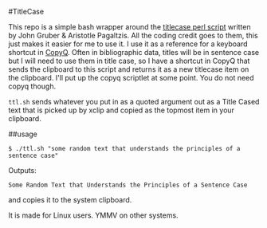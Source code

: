 #TitleCase

This repo is a simple bash wrapper around the [titlecase perl script](https://daringfireball.net/2008/08/title_case_update) written by John Gruber & Aristotle Pagaltzis.  All the coding credit goes to them, this just makes it easier for me to use it.  I use it as a reference for a keyboard shortcut in [CopyQ](https://github.com/hluk/CopyQ). Often in bibliographic data, titles will be in sentence case but I will need to use them in title case, so I have a shortcut in CopyQ that sends the clipboard to this script and returns it as a new titlecase item on the clipboard. I'll put up the copyq scriptlet at some point. You do not need copyq though.

`ttl.sh` sends whatever you put in as a quoted argument out as a Title Cased text that is picked up by xclip and copied as the topmost item in your clipboard.  

##usage
```
$ ./ttl.sh "some random text that understands the principles of a sentence case"
```
Outputs: 
```
Some Random Text that Understands the Principles of a Sentence Case 
```
and copies it to the system clipboard.

It is made for Linux users. YMMV on other systems.
